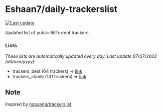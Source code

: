 
# Eshaan7/daily-trackerslist 

[![Last update](https://img.shields.io/badge/Last%20update-07/07/2022-blue.svg)](#)

Updated list of public BitTorrent trackers.

### Lists
*These lists are automatically updated every day. Last update 07/07/2022 (_dd/mm/yyyy_):*

* trackers_best (64 trackers) => [link](https://raw.githubusercontent.com/eshaan7/daily-trackerslist/master/trackers_best.txt)
* trackers_stable (131 trackers) => [link](https://raw.githubusercontent.com/eshaan7/daily-trackerslist/master/trackers_stable.txt)

## Note

Inspired by [ngosang/trackerslist](https://github.com/ngosang/trackerslist).
